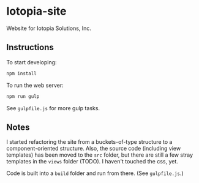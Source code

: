 # Iotopia-site
Website for Iotopia Solutions, Inc.

## Instructions

To start developing:

```bash
npm install
```

To run the web server:

```bash
npm run gulp
```

See `gulpfile.js` for more gulp tasks.

## Notes

I started refactoring the site from a buckets-of-type structure to a
component-oriented structure.  Also, the source code (including view templates)
has been moved to the `src` folder, but there are still a few stray templates
in the `views` folder (TODO).  I haven't touched the css, yet.

Code is built into a `build` folder and run from there.  (See `gulpfile.js`.)
